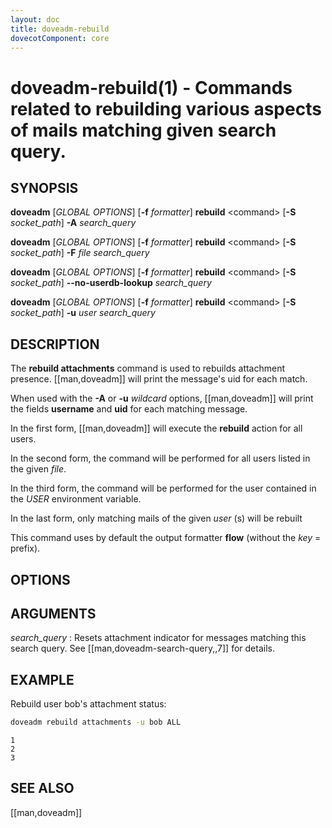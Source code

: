```yaml
---
layout: doc
title: doveadm-rebuild
dovecotComponent: core
---
```


# doveadm-rebuild(1) - Commands related to rebuilding various aspects of mails matching given search query.

## SYNOPSIS

**doveadm** [*GLOBAL OPTIONS*] [**-f** *formatter*] **rebuild** \<command\> [**-S** *socket_path*] **-A** *search_query*

**doveadm** [*GLOBAL OPTIONS*] [**-f** *formatter*] **rebuild** \<command\> [**-S** *socket_path*] **-F** *file* *search_query*

**doveadm** [*GLOBAL OPTIONS*] [**-f** *formatter*] **rebuild** \<command\> [**-S** *socket_path*] **\-\-no-userdb-lookup** *search_query*

**doveadm** [*GLOBAL OPTIONS*] [**-f** *formatter*] **rebuild** \<command\> [**-S** *socket_path*] **-u** *user* *search_query*

## DESCRIPTION

The **rebuild attachments** command is used to rebuilds attachment
presence. [[man,doveadm]] will print the message's uid for each match.

When used with the **-A** or **-u** *wildcard* options,
[[man,doveadm]] will print the fields **username** and **uid** for
each matching message.

In the first form, [[man,doveadm]] will execute the **rebuild** action for
all users.

In the second form, the command will be performed for all users listed in
the given *file*.

In the third form, the command will be performed for the user contained in the
*USER* environment variable.

In the last form, only matching mails of the given *user* (s) will be
rebuilt

<!-- @include: global-options-formatter.inc -->

This command uses by default the output formatter **flow** (without the
*key* = prefix).

## OPTIONS

<!-- @include: option-A.inc -->

<!-- @include: option-F-file.inc -->

<!-- @include: option-no-userdb-lookup.inc -->

<!-- @include: option-S-socket.inc -->

<!-- @include: option-u-user.inc -->

## ARGUMENTS

*search_query*
:   Resets attachment indicator for messages matching this search query.
    See [[man,doveadm-search-query,,7]] for details.

## EXAMPLE

Rebuild user bob's attachment status:

```sh
doveadm rebuild attachments -u bob ALL
```
```
1
2
3
```

<!-- @include: reporting-bugs.inc -->

## SEE ALSO

[[man,doveadm]]
